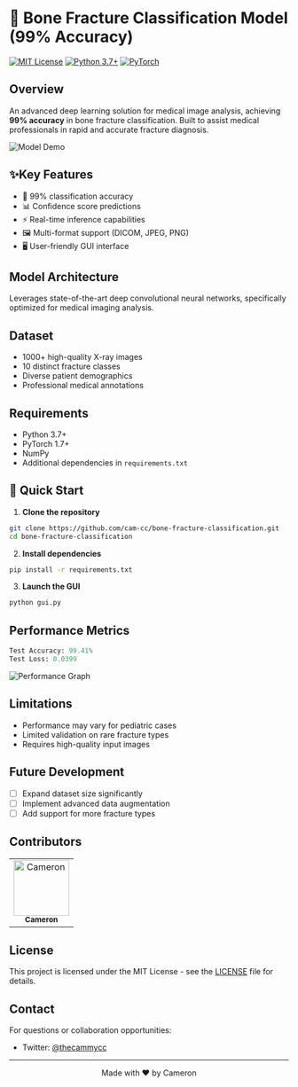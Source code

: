 # 🦴 Bone Fracture Classification Model (99% Accuracy)

[![MIT License](https://img.shields.io/badge/License-MIT-green.svg)](https://choosealicense.com/licenses/mit/)
[![Python 3.7+](https://img.shields.io/badge/python-3.7+-blue.svg)](https://www.python.org/downloads/)
[![PyTorch](https://img.shields.io/badge/PyTorch-1.7%2B-EE4C2C.svg)](https://pytorch.org/)

## Overview

An advanced deep learning solution for medical image analysis, achieving **99% accuracy** in bone fracture classification. Built to assist medical professionals in rapid and accurate fracture diagnosis.

![Model Demo](https://github.com/user-attachments/assets/877abe98-03eb-45a1-ab8b-1638ba979701)

## ✨Key Features

- 🎯 99% classification accuracy
- 📊 Confidence score predictions
- ⚡ Real-time inference capabilities
- 🖼️ Multi-format support (DICOM, JPEG, PNG)
- 🖥️ User-friendly GUI interface

## Model Architecture

Leverages state-of-the-art deep convolutional neural networks, specifically optimized for medical imaging analysis.

## Dataset

- 1000+ high-quality X-ray images
- 10 distinct fracture classes
- Diverse patient demographics
- Professional medical annotations

## Requirements

- Python 3.7+
- PyTorch 1.7+
- NumPy
- Additional dependencies in `requirements.txt`

## 🚀 Quick Start

1. **Clone the repository**
```bash
git clone https://github.com/cam-cc/bone-fracture-classification.git
cd bone-fracture-classification
```

2. **Install dependencies**
```bash
pip install -r requirements.txt
```

3. **Launch the GUI**
```bash
python gui.py
```

## Performance Metrics

```python
Test Accuracy: 99.41%
Test Loss: 0.0399
```

![Performance Graph](https://github.com/user-attachments/assets/b13c71dd-a82b-42fb-942a-b36d07199084)

## Limitations

- Performance may vary for pediatric cases
- Limited validation on rare fracture types
- Requires high-quality input images

## Future Development

- [ ] Expand dataset size significantly
- [ ] Implement advanced data augmentation
- [ ] Add support for more fracture types

## Contributors

<table>
  <tr>
    <td align="center">
      <a href="https://github.com/cam-cc">
        <img src="https://github.com/cam-cc.png" width="100px;" alt="Cameron"/>
        <br />
        <sub><b>Cameron</b></sub>
      </a>
    </td>
  </tr>
</table>

## License

This project is licensed under the MIT License - see the [LICENSE](LICENSE) file for details.

## Contact

For questions or collaboration opportunities:
- Twitter: [@thecammycc](https://twitter.com/thecammycc)

---

<p align="center">Made with ❤️ by Cameron</p>
